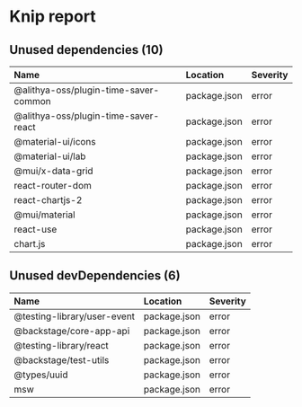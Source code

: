 # Knip report

## Unused dependencies (10)

| Name                                  | Location     | Severity |
| :------------------------------------ | :----------- | :------- |
| @alithya-oss/plugin-time-saver-common | package.json | error    |
| @alithya-oss/plugin-time-saver-react  | package.json | error    |
| @material-ui/icons                    | package.json | error    |
| @material-ui/lab                      | package.json | error    |
| @mui/x-data-grid                      | package.json | error    |
| react-router-dom                      | package.json | error    |
| react-chartjs-2                       | package.json | error    |
| @mui/material                         | package.json | error    |
| react-use                             | package.json | error    |
| chart.js                              | package.json | error    |

## Unused devDependencies (6)

| Name                        | Location     | Severity |
| :-------------------------- | :----------- | :------- |
| @testing-library/user-event | package.json | error    |
| @backstage/core-app-api     | package.json | error    |
| @testing-library/react      | package.json | error    |
| @backstage/test-utils       | package.json | error    |
| @types/uuid                 | package.json | error    |
| msw                         | package.json | error    |

